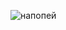 
![напопей](https://github.com/dakzekin/dakzek.in/assets/98075804/2a638a6c-e0ac-4bee-addc-7bf523706eb2)

